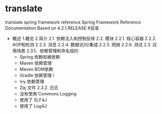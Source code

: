 # translate
translate spring framework reference
Spring Framework Reference Documentation
Based on 4.2.1.RELEASE
#目录
* 概述
 1.概览
 2.简介
  2.1. 依赖注入和控制反转
  2.2. 模块
   2.2.1. 核心容器
   2.2.2. AOP和检测
   2.2.3. 消息
   2.2.4. 数据访问/集成
   2.2.5. 网络
   2.2.6. 测试
  2.3. 应用场景
   2.3.1、依赖管理和命名规约
    * Spring 依赖和被依赖
    * Maven 依赖管理
    *  Maven BOM依赖
    * Gradle 依赖管理                  I
    * Ivy 依赖管理
    * Zip 文件
   2.3.2. 日志
    * 没有使用 Commons Logging
    * 使用了 SLF4J
    * 使用了 Log4J
